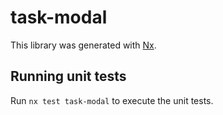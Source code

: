 # task-modal

This library was generated with [Nx](https://nx.dev).

## Running unit tests

Run `nx test task-modal` to execute the unit tests.
